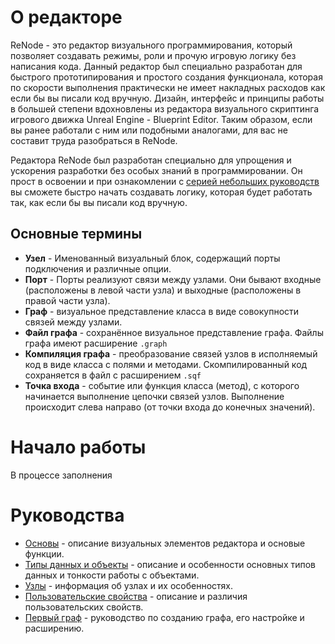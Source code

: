 # О редакторе
ReNode - это редактор визуального программирования, который позволяет создавать режимы, роли и прочую игровую логику без написания кода. Данный редактор был специально разработан для быстрого прототипирования и простого создания функционала, которая по скорости выполнения практически не имеет накладных расходов как если бы вы писали код вручную. Дизайн, интерфейс и принципы работы в большей степени вдохновлены из редактора визуального скриптинга игрового движка Unreal Engine - Blueprint Editor. Таким образом, если вы ранее работали с ним или подобными аналогами, для вас не составит труда разобраться в ReNode.

Редактора ReNode был разработан специально для упрощения и ускорения разработки без особых знаний в программировании. Он прост в освоении и при ознакомлении с [серией небольших руководств](#руководства) вы сможете быстро начать создавать логику, которая будет работать так, как если бы вы писали код вручную.

## Основные термины
- **Узел** - Именованный визуальный блок, содержащий порты подключения и различные опции.
- **Порт** - Порты реализуют связи между узлами. Они бывают входные (расположены в левой части узла) и выходные (расположены в правой части узла).
- **Граф** - визуальное представление класса в виде совокупности связей между узлами.
- **Файл графа** - сохранённое визуальное представление графа. Файлы графа имеют расширение `.graph`
- **Компиляция графа** - преобразование связей узлов в исполняемый код в виде класса с полями и методами. Скомпилированный код сохраняется в файл с расширением `.sqf`
- **Точка входа** - событие или функция класса (метод), с которого начинается выполнение цепочки связей узлов. Выполнение происходит слева направо (от точки входа до конечных значений).

# Начало работы

В процессе заполнения

# Руководства
* [Основы](Basics.md) - описание визуальных элементов редактора и основые функции.
* [Типы данных и объекты](Datatypes.md) - описание и особенности основных типов данных и тонкости работы с объектами.
* [Узлы](Nodes.md) - информация об узлах и их особенностях.
* [Пользовательские свойства](UserProps.md) - описание и различия пользовательских свойств.
* [Первый граф](First_graph.md) - руководство по созданию графа, его настройке и расширению.